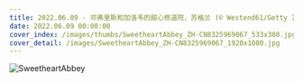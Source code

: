 ```yaml
---
title: 2022.06.09 - 邓弗里斯和加洛韦的甜心修道院，苏格兰 (© Westend61/Getty Images)
date: 2022.06.09 00:00:00
cover_index: /images/thumbs/SweetheartAbbey_ZH-CN8325969067_533x300.jpg
cover_detail: /images/SweetheartAbbey_ZH-CN8325969067_1920x1080.jpg
---
```


![SweetheartAbbey](/images/SweetheartAbbey_ZH-CN8325969067_1920x1080.jpg)
